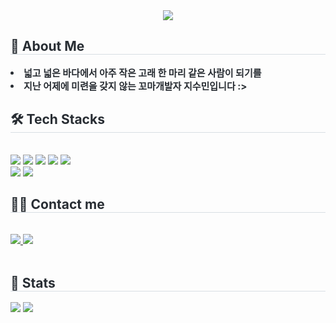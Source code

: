 <div align= "center">
    <img src="https://capsule-render.vercel.app/api?type=waving&color=gradient&height=180&text=Hello!%20I'm%20soomin-ji&animation=twinkling&fontColor=000000&fontSize=40" />
    </div>
    <div style="text-align: left;"> 
    <h2 style="border-bottom: 1px solid #d8dee4; color: #282d33;"> 🐋 About Me </h2>  
    <div style="font-weight: 700; font-size: 15px; text-align: left; color: #282d33;"> <li> 넓고 넓은 바다에서 아주 작은 고래 한 마리 같은 사람이 되기를</li><li> 지난 어제에 미련을 갖지 않는 꼬마개발자 지수민입니다 :> </div> 
    </div>
    <div style="text-align: left;">
    <h2 style="border-bottom: 1px solid #d8dee4; color: #282d33;"> 🛠️ Tech Stacks </h2> <br> 
    <div style="margin: ; text-align: left;" "text-align: left;"> <img src="https://img.shields.io/badge/C-A8B9CC?style=flat-square&logo=C&logoColor=white">
          <img src="https://img.shields.io/badge/Javascript-F7DF1E?style=flat-square&logo=Javascript&logoColor=white">
          <img src="https://img.shields.io/badge/Java-007396?style=flat-square&logo=Java&logoColor=white">
          <img src="https://img.shields.io/badge/MySQL-4479A1?style=flat-square&logo=MySQL&logoColor=white">
          <img src="https://img.shields.io/badge/Python-3776AB?style=flat-square&logo=Python&logoColor=white">
          <br/><img src="https://img.shields.io/badge/Spring-6DB33F?style=flat-square&logo=Spring&logoColor=white">
          <img src="https://img.shields.io/badge/Spring Boot-6DB33F?style=flat-square&logo=Spring Boot&logoColor=white">
          </div>
    </div>
    <div style="text-align: left;">
    <h2 style="border-bottom: 1px solid #d8dee4; color: #282d33;"> 🧑‍💻 Contact me </h2> <br> 
    <div style="text-align: left;"> <a href=https://www.instagram.com/zio8ozi6/> <img src="https://img.shields.io/badge/Instagram-E4405F?style=flat-square&logo=Instagram&logoColor=white&link=https://www.instagram.com/zio8ozi6/"> </a>
         <a href=https://velog.io/@cuzurmyhabit> <img src="https://img.shields.io/badge/Velog-20C997?style=flat-square&logo=Velog&logoColor=white&link=https://velog.io/@cuzurmyhabit"> </a>
          </div>  <br> 
    <div style="text-align: left;">  </div> 
    </div>
    <div style="text-align: left;"> 
    <h2 style="border-bottom: 1px solid #d8dee4; color: #282d33;"> 🏅 Stats </h2> <div style="text-align: left;"> <img src="https://github-readme-stats.vercel.app/api?username=cuzurmyhabit&bg_color=180,000000,&title_color=000000&text_color=000000"
         /> <img src="https://github-readme-stats.vercel.app/api/top-langs/?username=cuzurmyhabit&layout=compact&bg_color=180,000000,&title_color=000000&text_color=000000"
           /> </div> 
    </div>
    
    
<!--
**cuzurmyhabit/cuzurmyhabit** is a ✨ _special_ ✨ repository because its `README.md` (this file) appears on your GitHub profile.

Here are some ideas to get you started:

- 🔭 I’m currently working on ...
- 🌱 I’m currently learning ...
- 👯 I’m looking to collaborate on ...
- 🤔 I’m looking for help with ...
- 💬 Ask me about ...
- 📫 How to reach me: ...
- 😄 Pronouns: ...
- ⚡ Fun fact: ...
-->
